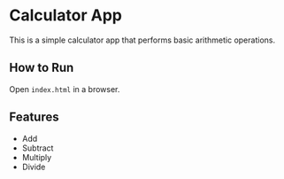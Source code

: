# Calculator App

This is a simple calculator app that performs basic arithmetic operations.

## How to Run
Open `index.html` in a browser.

## Features
- Add
- Subtract
- Multiply
- Divide
